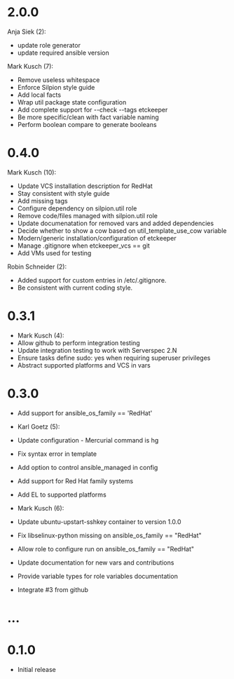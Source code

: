 # 2.0.0
Anja Siek (2):

* update role generator
* update required ansible version

Mark Kusch (7):

* Remove useless whitespace
* Enforce Silpion style guide
* Add local facts
* Wrap util package state configuration
* Add complete support for --check --tags etckeeper
* Be more specific/clean with fact variable naming
* Perform boolean compare to generate booleans

# 0.4.0

Mark Kusch (10):

* Update VCS installation description for RedHat
* Stay consistent with style guide
* Add missing tags
* Configure dependency on silpion.util role
* Remove code/files managed with silpion.util role
* Update documenatation for removed vars and added dependencies
* Decide whether to show a cow based on util\_template\_use\_cow variable
* Modern/generic installation/configuration of etckeeper
* Manage .gitignore when etckeeper\_vcs == git
* Add VMs used for testing

Robin Schneider (2):

* Added support for custom entries in /etc/.gitignore.
* Be consistent with current coding style.

# 0.3.1

* Mark Kusch (4):
* Allow github to perform integration testing
* Update integration testing to work with Serverspec 2.N
* Ensure tasks define sudo: yes when requiring superuser privileges
* Abstract supported platforms and VCS in vars

# 0.3.0

* Add support for ansible_os_family == 'RedHat'

* Karl Goetz (5):
* Update configuration - Mercurial command is hg
* Fix syntax error in template
* Add option to control ansible_managed in config
* Add support for Red Hat family systems
* Add EL to supported platforms

* Mark Kusch (6):
* Update ubuntu-upstart-sshkey container to version 1.0.0
* Fix libselinux-python missing on ansible_os_family == "RedHat"
* Allow role to configure run on ansible_os_family == "RedHat"
* Update documentation for new vars and contributions
* Provide variable types for role variables documentation
* Integrate #3 from github

# ...

# 0.1.0

* Initial release


<!-- vim: set nofen ts=4 sw=4 et: -->
